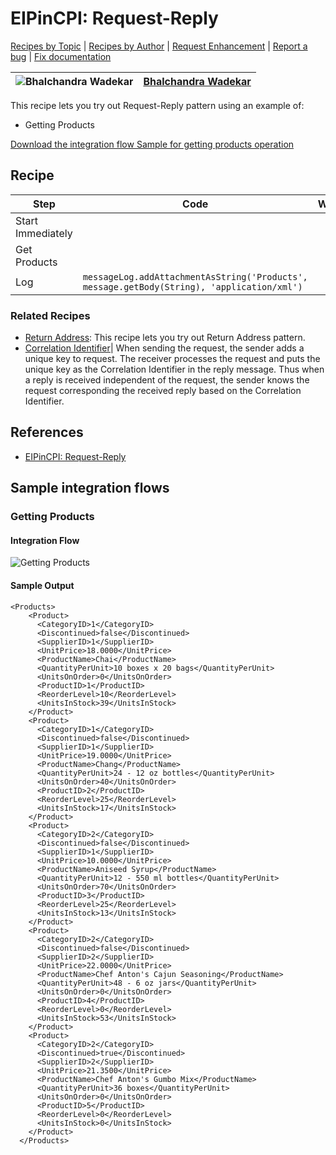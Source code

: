 # EIPinCPI: Request-Reply

[Recipes by Topic](../../../../readme.md) | [Recipes by Author](../../../../author.md) | [Request Enhancement](https://github.com/SAP-samples/cloud-integration-flow/issues/new?assignees=&labels=Recipe%20Fix,enhancement&template=recipe-request.md&title=Improve%20EIPinCPI%3A%20Request-Reply) | [Report a bug](https://github.com/SAP-samples/cloud-integration-flow/issues/new?assignees=&labels=Recipe%20Fix,bug&template=bug_report.md&title=Issue%20with%20EIPinCPI%3A%20Request-Reply) | [Fix documentation](https://github.com/SAP-samples/cloud-integration-flow/issues/new?assignees=&labels=Recipe%20Fix,documentation&template=bug_report.md&title=Docu%20fix%20EIPinCPI%3A%20Request-Reply)

![Bhalchandra Wadekar](https://github.com/BhalchandraSW.png?size=50) | [Bhalchandra Wadekar](../../../../author.md#bhalchandra-wadekar)
----|----

This recipe lets you try out Request-Reply pattern using an example of:
* Getting Products

[Download the integration flow Sample for getting products operation](Request-Reply%20-%20Getting%20Products.zip)

## Recipe

Step|Code|Why?
----|----|----
Start Immediately | |
Get Products | |
Log | ```messageLog.addAttachmentAsString('Products', message.getBody(String), 'application/xml')``` |

### Related Recipes
* [Return Address](../EIP-MessageConstruction-ReturnAddress/readme.md): This recipe lets you try out Return Address pattern.
* [Correlation Identifier](../EIP-MessageConstruction-CorrelationIdentifier\readme.md)| When sending the request, the sender adds a unique key to request. The receiver processes the request and puts the unique key as the Correlation Identifier in the reply message. Thus when a reply is received independent of the request, the sender knows the request corresponding the received reply based on the Correlation Identifier.
## References
* [EIPinCPI: Request-Reply](https://blogs.sap.com/2019/01/12/eipincpi-request-reply)

## Sample integration flows

### Getting Products

#### Integration Flow
![Getting Products](Request-Reply%20-%20Getting%20Products.png)

#### Sample Output
```
<Products>
    <Product>
      <CategoryID>1</CategoryID>
      <Discontinued>false</Discontinued>
      <SupplierID>1</SupplierID>
      <UnitPrice>18.0000</UnitPrice>
      <ProductName>Chai</ProductName>
      <QuantityPerUnit>10 boxes x 20 bags</QuantityPerUnit>
      <UnitsOnOrder>0</UnitsOnOrder>
      <ProductID>1</ProductID>
      <ReorderLevel>10</ReorderLevel>
      <UnitsInStock>39</UnitsInStock>
    </Product>
    <Product>
      <CategoryID>1</CategoryID>
      <Discontinued>false</Discontinued>
      <SupplierID>1</SupplierID>
      <UnitPrice>19.0000</UnitPrice>
      <ProductName>Chang</ProductName>
      <QuantityPerUnit>24 - 12 oz bottles</QuantityPerUnit>
      <UnitsOnOrder>40</UnitsOnOrder>
      <ProductID>2</ProductID>
      <ReorderLevel>25</ReorderLevel>
      <UnitsInStock>17</UnitsInStock>
    </Product>
    <Product>
      <CategoryID>2</CategoryID>
      <Discontinued>false</Discontinued>
      <SupplierID>1</SupplierID>
      <UnitPrice>10.0000</UnitPrice>
      <ProductName>Aniseed Syrup</ProductName>
      <QuantityPerUnit>12 - 550 ml bottles</QuantityPerUnit>
      <UnitsOnOrder>70</UnitsOnOrder>
      <ProductID>3</ProductID>
      <ReorderLevel>25</ReorderLevel>
      <UnitsInStock>13</UnitsInStock>
    </Product>
    <Product>
      <CategoryID>2</CategoryID>
      <Discontinued>false</Discontinued>
      <SupplierID>2</SupplierID>
      <UnitPrice>22.0000</UnitPrice>
      <ProductName>Chef Anton's Cajun Seasoning</ProductName>
      <QuantityPerUnit>48 - 6 oz jars</QuantityPerUnit>
      <UnitsOnOrder>0</UnitsOnOrder>
      <ProductID>4</ProductID>
      <ReorderLevel>0</ReorderLevel>
      <UnitsInStock>53</UnitsInStock>
    </Product>
    <Product>
      <CategoryID>2</CategoryID>
      <Discontinued>true</Discontinued>
      <SupplierID>2</SupplierID>
      <UnitPrice>21.3500</UnitPrice>
      <ProductName>Chef Anton's Gumbo Mix</ProductName>
      <QuantityPerUnit>36 boxes</QuantityPerUnit>
      <UnitsOnOrder>0</UnitsOnOrder>
      <ProductID>5</ProductID>
      <ReorderLevel>0</ReorderLevel>
      <UnitsInStock>0</UnitsInStock>
    </Product>
  </Products>
  ```

